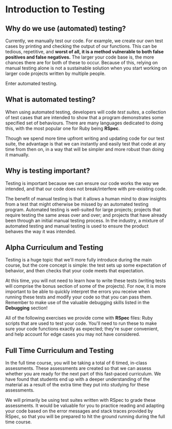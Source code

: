 # Introduction to Testing

## Why do we use (automated) testing?

Currently, we manually test our code. For example, we create our own test cases by printing and checking the output of our functions. This can be tedious, repetitive, and **worst of all, it is a method vulnerable to both false positives and false negatives.** The larger your code base is, the more chances there are for both of these to occur. Because of this, relying on manual testing alone is not a sustainable solution when you start working on larger code projects written by multiple people.

Enter automated testing.

## What is automated testing?

When using automated testing, developers will code _test suites_, a collection of test cases that are intended to show that a program demonstrates some specified set of behaviours. There are many languages dedicated to doing this, with the most popular one for Ruby being **RSpec**.

Though we spend more time upfront writing and updating code for our test suite, the advantage is that we can instantly and easily test that code at any time from then on, in a way that will be simpler and more robust than doing it manually.

## Why is testing important?

Testing is important because we can ensure our code works the way we intended, and that our code does not break/interfere with pre-existing code.

The benefit of manual testing is that it allows a human mind to draw insights from a test that might otherwise be missed by an automated testing program. Automated testing is well-suited for large projects; projects that require testing the same areas over and over; and projects that have already been through an initial manual testing process. In the industry, a mixture of automated testing and manual testing is used to ensure the product behaves the way it was intended.

## Alpha Curriculum and Testing

Testing is a huge topic that we'll more fully introduce during the main course, but the core concept is simple: the test sets up some expectation of behavior, and then checks that your code meets that expectation.

At this time, you will not need to learn how to write these tests (writing tests will comprise the bonus section of some of the projects). For now, it is more important to be able to quickly interpret the errors you receive when running these tests and modify your code so that you can pass them. Remember to make use of the valuable debugging skills listed in the **Debugging** section!

All of the following exercises we provide come with **RSpec** files: Ruby scripts that are used to test your code. You'll need to run these to make sure your code functions exactly as expected; they're super convenient, and help account for edge cases you may not have considered.

## Full Time Curriculum and Testing

In the full time course, you will be taking a total of 6 timed, in-class assessments. These assessments are created so that we can assess whether you are ready for the next part of this fast-paced curriculum. We have found that students end up with a deeper understanding of the material as a result of the extra time they put into studying for these assessments.

We will primarily be using test suites written with RSpec to grade these assessments. It would be valuable for you to practice reading and adapting your code based on the error messages and stack traces provided by RSpec, so that you will be prepared to hit the ground running during the full time course.
